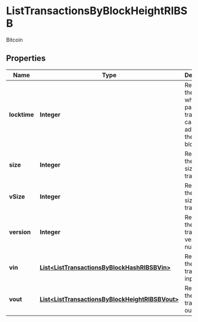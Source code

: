 

# ListTransactionsByBlockHeightRIBSB

Bitcoin

## Properties

Name | Type | Description | Notes
------------ | ------------- | ------------- | -------------
**locktime** | **Integer** | Represents the time at which a particular transaction can be added to the blockchain. | 
**size** | **Integer** | Represents the total size of this transaction. | 
**vSize** | **Integer** | Represents the virtual size of this transaction. | 
**version** | **Integer** | Represents the transaction version number. | 
**vin** | [**List&lt;ListTransactionsByBlockHashRIBSBVin&gt;**](ListTransactionsByBlockHashRIBSBVin.md) | Represents the transaction inputs. | 
**vout** | [**List&lt;ListTransactionsByBlockHeightRIBSBVout&gt;**](ListTransactionsByBlockHeightRIBSBVout.md) | Represents the transaction outputs. | 



